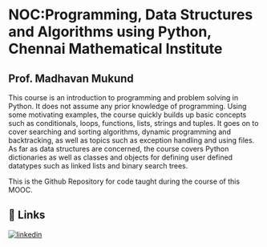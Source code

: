 
# NOC:Programming, Data Structures and Algorithms using Python, Chennai Mathematical Institute
## Prof. Madhavan Mukund

This course is an introduction to programming and problem solving in Python. It does not assume any prior knowledge of programming. Using some motivating examples, the course quickly builds up basic concepts such as conditionals, loops, functions, lists, strings and tuples. It goes on to cover searching and sorting algorithms, dynamic programming and backtracking, as well as topics such as exception handling and using files. As far as data structures are concerned, the course covers Python dictionaries as well as classes and objects for defining user defined datatypes such as linked lists and binary search trees.

This is the Github Repository for code taught during the course of this MOOC.


## 🔗 Links
[![linkedin](https://img.shields.io/badge/linkedin-0A66C2?style=for-the-badge&logo=linkedin&logoColor=white)](https://www.linkedin.com/in/yash-khare-137759201/)




